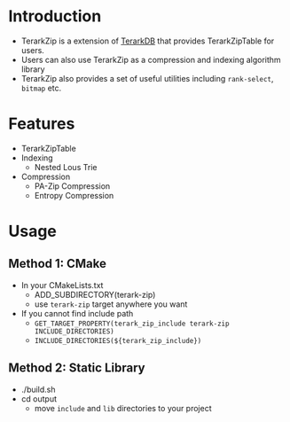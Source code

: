 # Introduction
- TerarkZip is a extension of [TerarkDB](https://github.com/bytedance/terarkdb) that provides TerarkZipTable for users.
- Users can also use TerarkZip as a compression and indexing algorithm library
- TerarkZip also provides a set of useful utilities including `rank-select`, `bitmap` etc.

# Features
- TerarkZipTable
- Indexing
  - Nested Lous Trie
- Compression
  - PA-Zip Compression
  - Entropy Compression

# Usage
## Method 1: CMake
- In your CMakeLists.txt
  - ADD_SUBDIRECTORY(terark-zip)
  - use `terark-zip` target anywhere you want
- If you cannot find include path
  - `GET_TARGET_PROPERTY(terark_zip_include terark-zip INCLUDE_DIRECTORIES)`
  - `INCLUDE_DIRECTORIES(${terark_zip_include})`

## Method 2: Static Library
- ./build.sh
- cd output
  - move `include` and `lib` directories to your project
